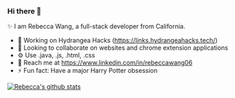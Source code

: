 ### Hi there 👋

✨ I am Rebecca Wang, a full-stack developer from California. 

- 🌱 Working on Hydrangea Hacks (https://links.hydrangeahacks.tech/)
- 👯 Looking to collaborate on websites and chrome extension applications
- ⚙️  Use  .java, .js, .html, .css
- 💬 Reach me at https://www.linkedin.com/in/rebeccawang06
- ⚡ Fun fact: Have a major Harry Potter obsession 

[![Rebecca's github stats](https://github-readme-stats.vercel.app/api?username=rebeccawang06)](https://github.com/rebeccawang06/github-readme-stats)
